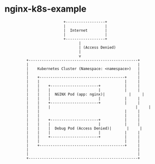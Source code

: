# nginx-k8s-example

                               +------------------+
                               |                  |
                               |  Internet        |
                               |                  |
                               +------------------+
                                      |
                                      | (Access Denied)
                                      |
                                      v
              +--------------------------------------------------+
              |                                                  |
              |    Kubernetes Cluster (Namespace: <namespace>)   |
              |                                                  |
              |    +---------------------------------------+     |
              |    |                                       |     |
              |    |    +----------------------+           |     |
              |    |    |                      |           |     |
              |    |    |  NGINX Pod (app: nginx)|           |     |
              |    |    |                      |           |     |
              |    |    +----------------------+           |     |
              |    |    |                                       |     |
              |    |                                       |     |
              |    |                                       |     |
              |    |    +----------------------+           |     |
              |    |    |                      |           |     |
              |    |    |  Debug Pod (Access Denied)|       |     |
              |    |    |                      |           |     |
              |    |    +----------------------+           |     |
              |    |                                       |     |
              |    +---------------------------------------+     |
              |                                                  |
              |                                                  |
              +--------------------------------------------------+




